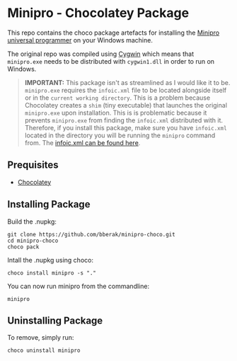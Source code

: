 # Minipro - Chocolatey Package

This repo contains the choco package artefacts for installing the [Minipro universal programmer](https://gitlab.com/DavidGriffith/minipro/) on your Windows machine.

The original repo was compiled using [Cygwin](https://www.cygwin.com/) which means that `minipro.exe` needs to be distributed with `cygwin1.dll` in order to run on Windows.

> **IMPORTANT:** This package isn't as streamlined as I would like it to be. `minipro.exe` requires the `infoic.xml` file to be located alongside itself or in the `current working directory`. This is a problem because Chocolatey creates a `shim` (tiny executable) that launches the original `minipro.exe` upon installation. This is is problematic because it prevents `minipro.exe` from finding the `infoic.xml` distributed with it. Therefore, if you install this package, make sure you have `infoic.xml` located in the directory you will be running the `minipro` command from. The [infoic.xml can be found here](https://github.com/bberak/minipro-choco/blob/master/tools/infoic.xml).

## Prequisites

- [Chocolatey](https://chocolatey.org/)

## Installing Package

Build the .nupkg:

```
git clone https://github.com/bberak/minipro-choco.git
cd minipro-choco
choco pack
```

Intall the .nupkg using choco:

```
choco install minipro -s "."
```

You can now run minipro from the commandline:

```
minipro
```

## Uninstalling Package

To remove, simply run:

```
choco uninstall minipro
```